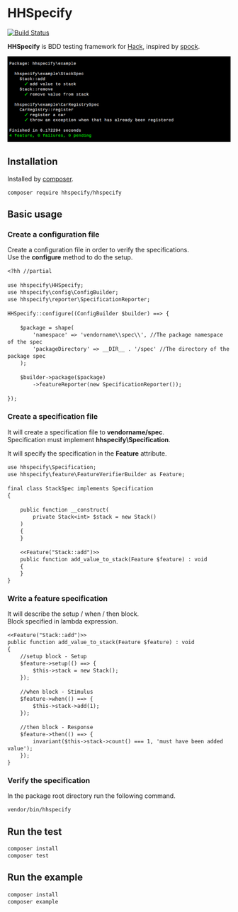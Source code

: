HHSpecify
============================

[![Build Status](https://travis-ci.org/hhspecify/hhspecify.svg?branch=0.1.1-alpha4)](https://travis-ci.org/hhspecify/hhspecify)

**HHSpecify** is BDD testing framework for [Hack](http://hacklang.org/), inspired by [spock](https://github.com/spockframework/spock).


![Screen Shot](https://raw.githubusercontent.com/hack-specify/specify/master/screen-shot.png)

Installation
----------------------------

Installed by [composer](https://getcomposer.org/).

	composer require hhspecify/hhspecify

Basic usage
----------------------------

### Create a configuration file

Create a configuration file in order to verify the specifications.  
Use the **configure** method to do the setup.  

```hack
<?hh //partial

use hhspecify\HHSpecify;
use hhspecify\config\ConfigBuilder;
use hhspecify\reporter\SpecificationReporter;

HHSpecify::configure((ConfigBuilder $builder) ==> {

    $package = shape(
        'namespace' => 'vendorname\\spec\\', //The package namespace of the spec
        'packageDirectory' => __DIR__ . '/spec' //The directory of the package spec
    );

    $builder->package($package)
        ->featureReporter(new SpecificationReporter());

});
```

### Create a specification file

It will create a specification file to **vendorname/spec**.  
Specification must implement **hhspecify\Specification**.  

It will specify the specification in the **Feature** attribute.  

```hack
use hhspecify\Specification;
use hhspecify\feature\FeatureVerifierBuilder as Feature;

final class StackSpec implements Specification
{

    public function __construct(
        private Stack<int> $stack = new Stack()
    )
    {
    }

    <<Feature("Stack::add")>>
    public function add_value_to_stack(Feature $feature) : void
    {
    }
}
```

### Write a feature specification

It will describe the setup / when / then block.  
Block specified in lambda expression.

```hack
<<Feature("Stack::add")>>
public function add_value_to_stack(Feature $feature) : void
{
    //setup block - Setup
    $feature->setup(() ==> {
        $this->stack = new Stack();
    });

    //when block - Stimulus
    $feature->when(() ==> {
        $this->stack->add(1);
    });

    //then block - Response
    $feature->then(() ==> {
        invariant($this->stack->count() === 1, 'must have been added value');
    });
}
```

### Verify the specification

In the package root directory run the following command.  

	vendor/bin/hhspecify


Run the test
----------------------------

	composer install
	composer test

Run the example
----------------------------

	composer install
	composer example
